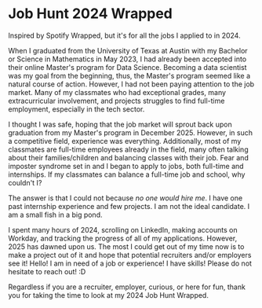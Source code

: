 # Job Hunt 2024 Wrapped
Inspired by Spotify Wrapped, but it's for all the jobs I applied to in 2024.

When I graduated from the University of Texas at Austin with my Bachelor or Science in Mathematics in May 2023, I had already been accepted into their online Master's program for Data Science. Becoming a data scientist was my goal from the beginning, thus, the Master's program seemed like a natural course of action. However, I had not been paying attention to the job market. Many of my classmates who had exceptional grades, many extracurricular involvement, and projects struggles to find full-time employment, especially in the tech sector. 

I thought I was safe, hoping that the job market will sprout back upon graduation from my Master's program in December 2025. However, in such a competitive field, experience was everything. Additionally, most of my classmates are full-time employees already in the field, many often talking about their families/children and balancing classes with their job. Fear and imposter syndrome set in and I began to apply to jobs, both full-time and internships. If my classmates can balance a full-time job and school, why couldn't I?

The answer is that I could not because *no one would hire me*. I have one past internship experience and few projects. I am not the ideal candidate. I am a small fish in a big pond. 

I spent many hours of 2024, scrolling on LinkedIn, making accounts on Workday, and tracking the progress of all of my applications. However, 2025 has dawned upon us. The most I could get out of my time now is to make a project out of it and hope that potential recruiters and/or employers see it! Hello! I am in need of a job or experience! I have skills! Please do not hesitate to reach out! :D 

Regardless if you are a recruiter, employer, curious, or here for fun, thank you for taking the time to look at my 2024 Job Hunt Wrapped. 
